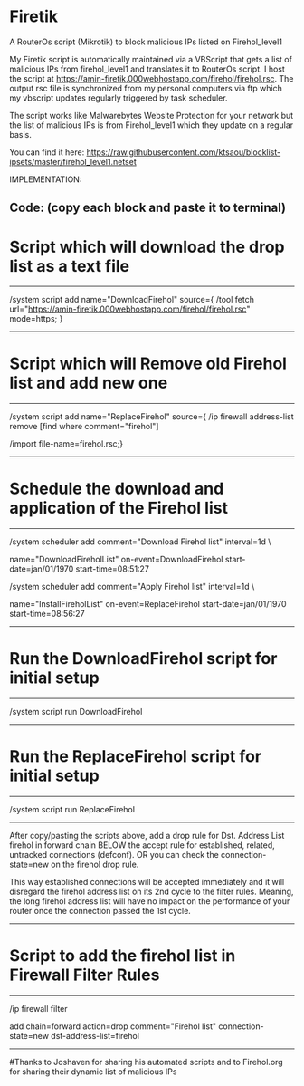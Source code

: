 # Firetik
A RouterOs script (Mikrotik) to block malicious IPs listed on Firehol_level1



My Firetik script is automatically maintained via a VBScript that gets a list of malicious IPs from firehol_level1 
and translates it to RouterOs script. I host the script at https://amin-firetik.000webhostapp.com/firehol/firehol.rsc. 
The output rsc file is synchronized from my personal computers via ftp which my vbscript updates regularly triggered by task scheduler. 

The script works like Malwarebytes Website Protection for your network but the list of malicious IPs is from Firehol_level1
which they update on a regular basis.

You can find it here: https://raw.githubusercontent.com/ktsaou/blocklist-ipsets/master/firehol_level1.netset

IMPLEMENTATION:

Code: (copy each block and paste it to terminal)
------------------------------------------------------------------------------------------------------------------------------
# Script which will download the drop list as a text file
------------------------------------------------------------------------------------------------------------------------------

/system script add name="DownloadFirehol" source={
/tool fetch url="https://amin-firetik.000webhostapp.com/firehol/firehol.rsc" mode=https;
}

------------------------------------------------------------------------------------------------------------------------------
# Script which will Remove old Firehol list and add new one
------------------------------------------------------------------------------------------------------------------------------

/system script add name="ReplaceFirehol" source={
/ip firewall address-list remove [find where comment="firehol"]

/import file-name=firehol.rsc;}

------------------------------------------------------------------------------------------------------------------------------
# Schedule the download and application of the Firehol list
------------------------------------------------------------------------------------------------------------------------------

/system scheduler add comment="Download Firehol list" interval=1d \

name="DownloadFireholList" on-event=DownloadFirehol start-date=jan/01/1970 start-time=08:51:27

/system scheduler add comment="Apply Firehol list" interval=1d \

name="InstallFireholList" on-event=ReplaceFirehol start-date=jan/01/1970 start-time=08:56:27

------------------------------------------------------------------------------------------------------------------------------
# Run the DownloadFirehol script for initial setup
------------------------------------------------------------------------------------------------------------------------------

/system script run DownloadFirehol

------------------------------------------------------------------------------------------------------------------------------
# Run the ReplaceFirehol script for initial setup
------------------------------------------------------------------------------------------------------------------------------

/system script run ReplaceFirehol

------------------------------------------------------------------------------------------------------------------------------


After copy/pasting the scripts above, add a drop rule for Dst. Address List firehol in forward chain BELOW the accept rule for established, related, untracked connections (defconf). OR you can check the connection-state=new on the firehol drop rule.

This way established connections will be accepted immediately and it will disregard the firehol address list on its 2nd cycle to the filter rules. Meaning, the long firehol address list will have no impact on the performance of your router once the connection passed the 1st cycle.

------------------------------------------------------------------------------------------------------------------------------
# Script to add the firehol list in Firewall Filter Rules
------------------------------------------------------------------------------------------------------------------------------

/ip firewall filter

add chain=forward action=drop comment="Firehol list" connection-state=new dst-address-list=firehol
    
------------------------------------------------------------------------------------------------------------------------------

#Thanks to Joshaven for sharing his automated scripts and to Firehol.org for sharing their dynamic list of malicious IPs
